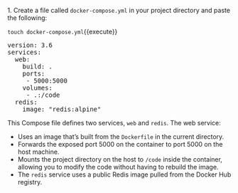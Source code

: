 1\. Create a file called `docker-compose.yml` in your project directory and paste the following:

`touch docker-compose.yml`{{execute}}

<pre class="file" data-filename="docker-compose.yml" data-target="replace">
version: 3.6
services:
  web:
    build: .
    ports:
     - 5000:5000
    volumes:
     - .:/code
  redis:
    image: "redis:alpine"
</pre>

This Compose file defines two services, `web` and `redis`. The web service:
- Uses an image that’s built from the `Dockerfile` in the current directory.
- Forwards the exposed port 5000 on the container to port 5000 on the host machine.
- Mounts the project directory on the host to `/code` inside the container, allowing you to modify the code without having to rebuild the image.
- The `redis` service uses a public Redis image pulled from the Docker Hub registry.